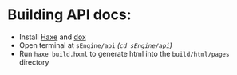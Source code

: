# Building API docs:
- Install [Haxe](https://haxe.org/) and [dox](https://github.com/HaxeFoundation/dox)
- Open terminal at `sEngine/api` *(`cd sEngine/api`)*
- Run `haxe build.hxml` to generate html into the `build/html/pages` directory
